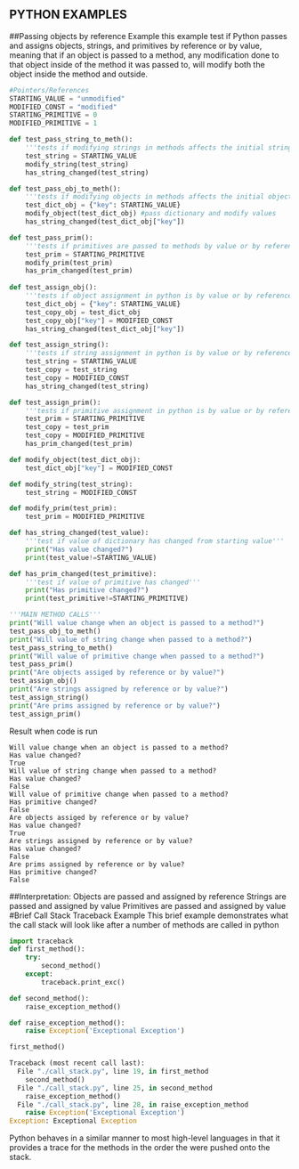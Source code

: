 ## PYTHON EXAMPLES
##Passing objects by reference Example
this example test if Python passes and assigns objects, strings, and primitives by reference or by value, meaning that if an object is 
passed to a method, any modification done to that object inside of the method it was passed to, will
modify both the object inside the method and outside.
```python
#Pointers/References
STARTING_VALUE = "unmodified"
MODIFIED_CONST = "modified"
STARTING_PRIMITIVE = 0
MODIFIED_PRIMITIVE = 1

def test_pass_string_to_meth():
    '''tests if modifying strings in methods affects the initial string outside of method'''
    test_string = STARTING_VALUE
    modify_string(test_string)
    has_string_changed(test_string)

def test_pass_obj_to_meth():
    '''tests if modifying objects in methods affects the initial object outside of method'''
    test_dict_obj = {"key": STARTING_VALUE}
    modify_object(test_dict_obj) #pass dictionary and modify values
    has_string_changed(test_dict_obj["key"])

def test_pass_prim():
    '''tests if primitives are passed to methods by value or by reference'''
    test_prim = STARTING_PRIMITIVE
    modify_prim(test_prim)
    has_prim_changed(test_prim)
 
def test_assign_obj():
    '''tests if object assignment in python is by value or by reference'''
    test_dict_obj = {"key": STARTING_VALUE}
    test_copy_obj = test_dict_obj
    test_copy_obj["key"] = MODIFIED_CONST
    has_string_changed(test_dict_obj["key"])

def test_assign_string():
    '''tests if string assignment in python is by value or by reference'''
    test_string = STARTING_VALUE
    test_copy = test_string
    test_copy = MODIFIED_CONST
    has_string_changed(test_string)

def test_assign_prim():
    '''tests if primitive assignment in python is by value or by reference'''
    test_prim = STARTING_PRIMITIVE
    test_copy = test_prim
    test_copy = MODIFIED_PRIMITIVE
    has_prim_changed(test_prim)

def modify_object(test_dict_obj):
    test_dict_obj["key"] = MODIFIED_CONST

def modify_string(test_string):
    test_string = MODIFIED_CONST

def modify_prim(test_prim):
    test_prim = MODIFIED_PRIMITIVE

def has_string_changed(test_value):
    '''test if value of dictionary has changed from starting value'''
    print("Has value changed?")
    print(test_value!=STARTING_VALUE)

def has_prim_changed(test_primitive):
    '''test if value of primitive has changed'''
    print("Has primitive changed?")
    print(test_primitive!=STARTING_PRIMITIVE)

'''MAIN METHOD CALLS'''
print("Will value change when an object is passed to a method?")
test_pass_obj_to_meth()
print("Will value of string change when passed to a method?")
test_pass_string_to_meth()
print("Will value of primitive change when passed to a method?")
test_pass_prim()
print("Are objects assiged by reference or by value?")
test_assign_obj()
print("Are strings assigned by reference or by value?")
test_assign_string()
print("Are prims assigned by reference or by value?")
test_assign_prim()
```
Result when code is run
```
Will value change when an object is passed to a method?
Has value changed?
True
Will value of string change when passed to a method?
Has value changed?
False
Will value of primitive change when passed to a method?
Has primitive changed?
False
Are objects assiged by reference or by value?
Has value changed?
True
Are strings assigned by reference or by value?
Has value changed?
False
Are prims assigned by reference or by value?
Has primitive changed?
False
```
##Interpretation:
Objects are passed and assigned by reference
Strings are passed and assigned by value
Primitives are passed and assigned by value
#Brief Call Stack Traceback Example
This brief example demonstrates what the call stack will look like after a number of methods
are called in python
```python
import traceback
def first_method():
    try:
        second_method()
    except:
        traceback.print_exc()

def second_method():
    raise_exception_method()

def raise_exception_method():
    raise Exception('Exceptional Exception')

first_method()

Traceback (most recent call last):
  File "./call_stack.py", line 19, in first_method
    second_method()
  File "./call_stack.py", line 25, in second_method
    raise_exception_method()
  File "./call_stack.py", line 28, in raise_exception_method
    raise Exception('Exceptional Exception')
Exception: Exceptional Exception
```
Python behaves in a similar manner to most high-level languages in that it provides a trace for the methods in the order the were pushed onto the stack.  

